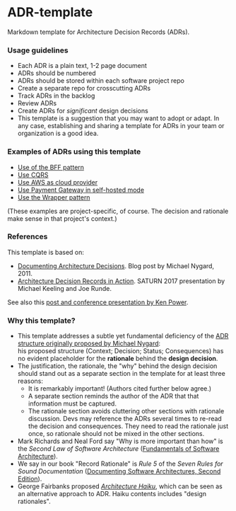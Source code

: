 # ADR-template

Markdown template for Architecture Decision Records (ADRs).

### Usage guidelines 
 - Each ADR is a plain text, 1-2 page document
 - ADRs should be numbered
 - ADRs should be stored within each software project repo
 - Create a separate repo for crosscutting ADRs
 - Track ADRs in the backlog
 - Review ADRs
 - Create ADRs for *significant* design decisions
 - This template is a suggestion that you may want to adopt or adapt. In any case, establishing and sharing a template for ADRs in your team or organization is a good idea.

### Examples of ADRs using this template
 - [Use of the BFF pattern](https://github.com/miyagis-forests/farmacy-food-kata/blob/main/ADRs/ADR003-bff-pattern.md)
 - [Use CQRS](https://github.com/miyagis-forests/farmacy-food-kata/blob/main/ADRs/ADR005-cqrs-pattern.md)
 - [Use AWS as cloud provider](https://github.com/miyagis-forests/farmacy-food-kata/blob/main/ADRs/ADR006-aws-as-cloud-provider.md)
 - [Use Payment Gateway in self-hosted mode](https://github.com/miyagis-forests/farmacy-food-kata/blob/main/ADRs/ADR002-payment-gateway.md)
 - [Use the Wrapper pattern](https://github.com/miyagis-forests/farmacy-food-kata/blob/main/ADRs/ADR004-wrapper-pattern.md)

(These examples are project-specific, of course. The decision and rationale make sense in that project's context.) 
 
### References
This template is based on: 
 - [Documenting Architecture Decisions](http://thinkrelevance.com/blog/2011/11/15/documenting-architecture-decisions). Blog post by Michael Nygard, 2011.
 - [Architecture Decision Records in Action](https://saturn2017.sched.com/event/9k2y/architecture-decision-records-in-action). SATURN 2017 presentation by Michael Keeling and Joe Runde.
 
See also this [post and conference presentation by Ken Power](https://kenpower.ie/2021/02/10/architecture-decision-records-being-agile-with-architecture-decisions/).  
 
### Why this template?
- This template addresses a subtle yet fundamental deficiency of the [ADR structure originally proposed by Michael Nygard]((http://thinkrelevance.com/blog/2011/11/15/documenting-architecture-decisions)):  
his proposed structure (Context; Decision; Status; Consequences) has no evident placeholder for the **rationale** 
behind the **design decision**. 
- The justification, the rationale, the "why" behind the design decision should stand out as a separate section in the
template for at least three reasons:
    - It is remarkably important! (Authors cited further below agree.)
    - A separate section reminds the author of the ADR that that information must be captured. 
    - The rationale section avoids cluttering other sections with rationale discussion. Devs may reference the ADRs several 
     times to re-read the decision and consequences. They need to read the rationale just once, so rationale should not 
     be mixed in the other sections.
- Mark Richards and Neal Ford say "Why is more important than how" is the *Second Law of Software Architecture* ([Fundamentals of Software Architecture](https://learning.oreilly.com/library/view/fundamentals-of-software/9781492043447/)).
- We say in our book "Record Rationale" is *Rule 5* of the *Seven Rules for Sound Documentation* ([Documenting Software Architectures, Second Edition](https://www.informit.com/store/documenting-software-architectures-views-and-beyond-9780321552686)).
- George Fairbanks proposed *[Architecture Haiku](https://www.slideshare.net/matthewmccullough/architecture-haiku)*, 
which can be seen as an alternative approach to ADR. Haiku contents includes "design rationales". 
